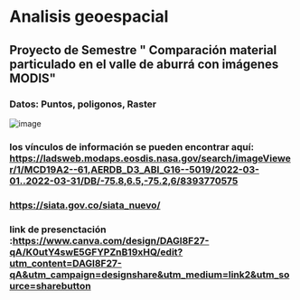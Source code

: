 # Analisis geoespacial
## Proyecto de Semestre **" Comparación material particulado en el valle de aburrá con imágenes MODIS"**
### Datos: Puntos, poligonos, Raster
![image](https://github.com/user-attachments/assets/d0878939-6d70-4f9f-b95b-ece5ccb8c2ae)
### los vínculos de información se pueden encontrar aquí: https://ladsweb.modaps.eosdis.nasa.gov/search/imageViewer/1/MCD19A2--61,AERDB_D3_ABI_G16--5019/2022-03-01..2022-03-31/DB/-75.8,6.5,-75.2,6/8393770575
### https://siata.gov.co/siata_nuevo/
### link de presenctación :https://www.canva.com/design/DAGl8F27-qA/K0utY4swE5GFYPZnB19xHQ/edit?utm_content=DAGl8F27-qA&utm_campaign=designshare&utm_medium=link2&utm_source=sharebutton


